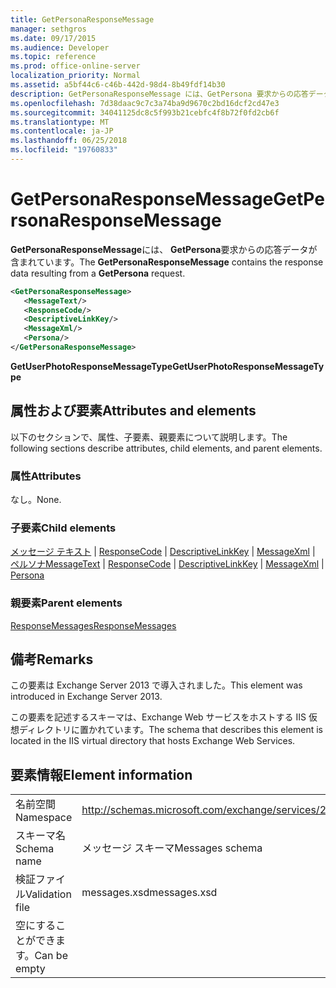 ```yaml
---
title: GetPersonaResponseMessage
manager: sethgros
ms.date: 09/17/2015
ms.audience: Developer
ms.topic: reference
ms.prod: office-online-server
localization_priority: Normal
ms.assetid: a5bf44c6-c46b-442d-98d4-8b49fdf14b30
description: GetPersonaResponseMessage には、GetPersona 要求からの応答データが含まれています。
ms.openlocfilehash: 7d38daac9c7c3a74ba9d9670c2bd16dcf2cd47e3
ms.sourcegitcommit: 34041125dc8c5f993b21cebfc4f8b72f0fd2cb6f
ms.translationtype: MT
ms.contentlocale: ja-JP
ms.lasthandoff: 06/25/2018
ms.locfileid: "19760833"
---
```

# <a name="getpersonaresponsemessage"></a><span data-ttu-id="4d88e-103">GetPersonaResponseMessage</span><span class="sxs-lookup"><span data-stu-id="4d88e-103">GetPersonaResponseMessage</span></span>

<span data-ttu-id="4d88e-104">**GetPersonaResponseMessage**には、 **GetPersona**要求からの応答データが含まれています。</span><span class="sxs-lookup"><span data-stu-id="4d88e-104">The **GetPersonaResponseMessage** contains the response data resulting from a **GetPersona** request.</span></span> 
  
```XML
<GetPersonaResponseMessage>
   <MessageText/>
   <ResponseCode/>
   <DescriptiveLinkKey/>
   <MessageXml/>
   <Persona/>
</GetPersonaResponseMessage>
```

 <span data-ttu-id="4d88e-105">**GetUserPhotoResponseMessageType**</span><span class="sxs-lookup"><span data-stu-id="4d88e-105">**GetUserPhotoResponseMessageType**</span></span>
## <a name="attributes-and-elements"></a><span data-ttu-id="4d88e-106">属性および要素</span><span class="sxs-lookup"><span data-stu-id="4d88e-106">Attributes and elements</span></span>

<span data-ttu-id="4d88e-107">以下のセクションで、属性、子要素、親要素について説明します。</span><span class="sxs-lookup"><span data-stu-id="4d88e-107">The following sections describe attributes, child elements, and parent elements.</span></span>
  
### <a name="attributes"></a><span data-ttu-id="4d88e-108">属性</span><span class="sxs-lookup"><span data-stu-id="4d88e-108">Attributes</span></span>

<span data-ttu-id="4d88e-109">なし。</span><span class="sxs-lookup"><span data-stu-id="4d88e-109">None.</span></span>
  
### <a name="child-elements"></a><span data-ttu-id="4d88e-110">子要素</span><span class="sxs-lookup"><span data-stu-id="4d88e-110">Child elements</span></span>

<span data-ttu-id="4d88e-111">[メッセージ テキスト](messagetext.md) | [ResponseCode](responsecode.md) | [DescriptiveLinkKey](descriptivelinkkey.md) | [MessageXml](messagexml.md) | [ペルソナ](persona.md)</span><span class="sxs-lookup"><span data-stu-id="4d88e-111">[MessageText](messagetext.md) | [ResponseCode](responsecode.md) | [DescriptiveLinkKey](descriptivelinkkey.md) | [MessageXml](messagexml.md) | [Persona](persona.md)</span></span>
  
### <a name="parent-elements"></a><span data-ttu-id="4d88e-112">親要素</span><span class="sxs-lookup"><span data-stu-id="4d88e-112">Parent elements</span></span>

[<span data-ttu-id="4d88e-113">ResponseMessages</span><span class="sxs-lookup"><span data-stu-id="4d88e-113">ResponseMessages</span></span>](responsemessages.md)
  
## <a name="remarks"></a><span data-ttu-id="4d88e-114">備考</span><span class="sxs-lookup"><span data-stu-id="4d88e-114">Remarks</span></span>

<span data-ttu-id="4d88e-115">この要素は Exchange Server 2013 で導入されました。</span><span class="sxs-lookup"><span data-stu-id="4d88e-115">This element was introduced in Exchange Server 2013.</span></span>
  
<span data-ttu-id="4d88e-116">この要素を記述するスキーマは、Exchange Web サービスをホストする IIS 仮想ディレクトリに置かれています。</span><span class="sxs-lookup"><span data-stu-id="4d88e-116">The schema that describes this element is located in the IIS virtual directory that hosts Exchange Web Services.</span></span>
  
## <a name="element-information"></a><span data-ttu-id="4d88e-117">要素情報</span><span class="sxs-lookup"><span data-stu-id="4d88e-117">Element information</span></span>

|||
|:-----|:-----|
|<span data-ttu-id="4d88e-118">名前空間</span><span class="sxs-lookup"><span data-stu-id="4d88e-118">Namespace</span></span>  <br/> |http://schemas.microsoft.com/exchange/services/2006/messages  <br/> |
|<span data-ttu-id="4d88e-119">スキーマ名</span><span class="sxs-lookup"><span data-stu-id="4d88e-119">Schema name</span></span>  <br/> |<span data-ttu-id="4d88e-120">メッセージ スキーマ</span><span class="sxs-lookup"><span data-stu-id="4d88e-120">Messages schema</span></span>  <br/> |
|<span data-ttu-id="4d88e-121">検証ファイル</span><span class="sxs-lookup"><span data-stu-id="4d88e-121">Validation file</span></span>  <br/> |<span data-ttu-id="4d88e-122">messages.xsd</span><span class="sxs-lookup"><span data-stu-id="4d88e-122">messages.xsd</span></span>  <br/> |
|<span data-ttu-id="4d88e-123">空にすることができます。</span><span class="sxs-lookup"><span data-stu-id="4d88e-123">Can be empty</span></span>  <br/> ||
   

